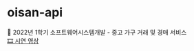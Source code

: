 # oisan-api
🥒 2022년 1학기 소프트웨어시스템개발 - 중고 가구 거래 및 경매 서비스  
[🎞 시연 영상](https://tv.kakao.com/v/429742412)
